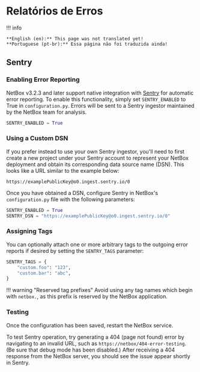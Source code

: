 # Relatórios de Erros

!!! info

    **English (en):** This page was not translated yet!
    **Portuguese (pt-br):** Essa página não foi traduzida ainda!
    
## Sentry

### Enabling Error Reporting

NetBox v3.2.3 and later support native integration with [Sentry](https://sentry.io/) for automatic error reporting. To enable this functionality, simply set `SENTRY_ENABLED` to True in `configuration.py`. Errors will be sent to a Sentry ingestor maintained by the NetBox team for analysis.

```python
SENTRY_ENABLED = True
```

### Using a Custom DSN

If you prefer instead to use your own Sentry ingestor, you'll need to first create a new project under your Sentry account to represent your NetBox deployment and obtain its corresponding data source name (DSN). This looks like a URL similar to the example below:

```
https://examplePublicKey@o0.ingest.sentry.io/0
```

Once you have obtained a DSN, configure Sentry in NetBox's `configuration.py` file with the following parameters:

```python
SENTRY_ENABLED = True
SENTRY_DSN = "https://examplePublicKey@o0.ingest.sentry.io/0"
```

### Assigning Tags

You can optionally attach one or more arbitrary tags to the outgoing error reports if desired by setting the `SENTRY_TAGS` parameter:

```python
SENTRY_TAGS = {
    "custom.foo": "123",
    "custom.bar": "abc",
}
```

!!! warning "Reserved tag prefixes"
    Avoid using any tag names which begin with `netbox.`, as this prefix is reserved by the NetBox application.

### Testing

Once the configuration has been saved, restart the NetBox service.

To test Sentry operation, try generating a 404 (page not found) error by navigating to an invalid URL, such as `https://netbox/404-error-testing`. (Be sure that debug mode has been disabled.) After receiving a 404 response from the NetBox server, you should see the issue appear shortly in Sentry.